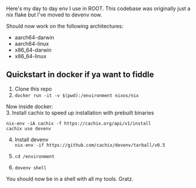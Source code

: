 Here's my day to day env I use in ROOT. This codebase was originally just a nix flake but I've moved to devenv now.

Should now work on the following architectures:  
- aarch64-darwin
- aarch64-linux
- x86_64-darwin
- x86_64-linux

## Quickstart in docker if ya want to fiddle

1. Clone this repo  
2. `docker run -it -v $(pwd):/environment nixos/nix`  
  
Now inside docker:  
3. Install cachix to speed up installation with prebuilt binaries  
```
nix-env -iA cachix -f https://cachix.org/api/v1/install
cachix use devenv
```
4. Install devenv  
`nix-env -if https://github.com/cachix/devenv/tarball/v0.5`

5. `cd /environment`  
6. `devenv shell`

You should now be in a shell with all my tools. Gratz. 
